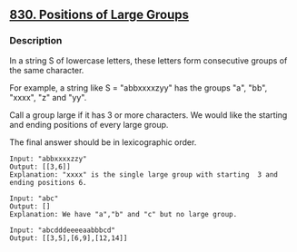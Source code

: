 ## [830. Positions of Large Groups][url]

### Description
In a string S of lowercase letters, these letters form consecutive groups of the same character.

For example, a string like S = "abbxxxxzyy" has the groups "a", "bb", "xxxx", "z" and "yy".

Call a group large if it has 3 or more characters.  We would like the starting and ending positions of every large group.

The final answer should be in lexicographic order.


```
Input: "abbxxxxzzy"
Output: [[3,6]]
Explanation: "xxxx" is the single large group with starting  3 and ending positions 6.

```

```
Input: "abc"
Output: []
Explanation: We have "a","b" and "c" but no large group.
```

```
Input: "abcdddeeeeaabbbcd"
Output: [[3,5],[6,9],[12,14]]
```






















[url]:https://leetcode.com/problems/positions-of-large-groups/